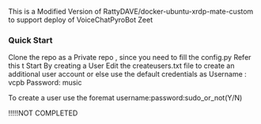 This is a Modified Version of  RattyDAVE/docker-ubuntu-xrdp-mate-custom to support deploy of VoiceChatPyroBot Zeet
### Quick Start
Clone the repo as a Private repo , since you need to fill the config.py 
Refer this t
Start By creating a User 
Edit the createusers.txt file to create an additional user account or else use the default credentials as 
Username : vcpb
Password: music

To create a user use the foremat username:password:sudo_or_not(Y/N)

!!!!!NOT COMPLETED 


